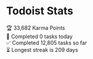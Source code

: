 
# Todoist Stats

<!-- TODO-IST:START -->
🏆  33,682 Karma Points           
🌸  Completed 0 tasks today           
✅  Completed 12,805 tasks so far           
⏳  Longest streak is 209 days
<!-- TODO-IST:END -->
